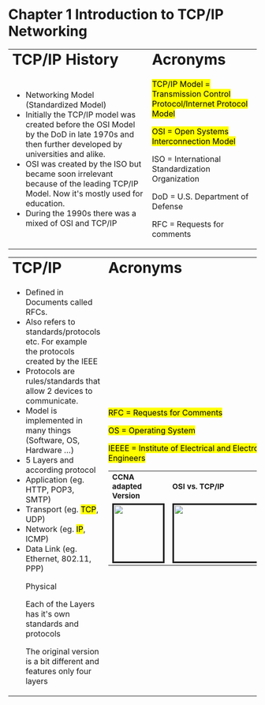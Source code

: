 # Chapter 1 Introduction to TCP/IP Networking

<table border="0">
<tr>
<td><b style="font-size:30px">TCP/IP History</b></td>
<td><b style="font-size:30px">Acronyms</b></td>

</tr><tr><td>

<ul> 
<li> Networking Model (Standardized Model) 

<li> Initially the TCP/IP model was created before the OSI Model by the DoD in late 1970s and then further developed by universities and alike. 

<li> OSI was created by the ISO but became soon irrelevant because of the leading TCP/IP Model. Now it's mostly used for education. 

<li> During the 1990s there was a mixed of OSI and TCP/IP 

</td><td>

<mark>TCP/IP Model = Transmission Control Protocol/Internet Protocol Model</mark>

<mark>OSI = Open Systems Interconnection Model</mark> 

ISO = International Standardization Organization 

DoD = U.S. Department of Defense 

RFC = Requests for comments  

</td></tr></table>

<table border="0">
 <tr>
    <td><b style="font-size:30px">TCP/IP</b></td>
    <td><b style="font-size:30px">Acronyms</b></td>
 </tr>
 <tr>
    <td>

 <ul>

<li>Defined in Documents called RFCs. 

<li>Also refers to standards/protocols etc. For example the protocols created by the IEEE 

<li>Protocols are rules/standards that allow 2 devices to communicate. 

<li>Model is implemented in many things (Software, OS, Hardware …) 

<li>5 Layers and according protocol 

<li>Application (eg. HTTP, POP3, SMTP) 

<li>Transport (eg. <mark>TCP</mark>, UDP) 

<li>Network (eg. <mark>IP</mark>, ICMP) 

<li>Data Link (eg. Ethernet, 802.11, PPP) 

Physical 

Each of the Layers has it's own standards and protocols 

The original version is a bit different and features only four layers 

</td>

<td>

<mark>RFC = Requests for Comments</mark> 

<mark>OS = Operating System</mark> 

<mark>IEEEE = Institute of Electrical and Electronic Engineers</mark> 

<table border="0">
 <tr>
    <td><b style="font-size:15px">CCNA adapted Version</b></td>
    <td><b style="font-size:15px"> OSI vs. TCP/IP</b></td>
 </tr>
 <tr>
    <td><img src="https://i.postimg.cc/dVsDzPKD/tcp.png" alt="" border=3 height=115 width=100></img></td>
    <td><img src="https://i.postimg.cc/L6X08hRp/app.png" alt="" border=3 height=115 width=200></td>
 </tr>
</table>
</td>

</tr>
</table>


